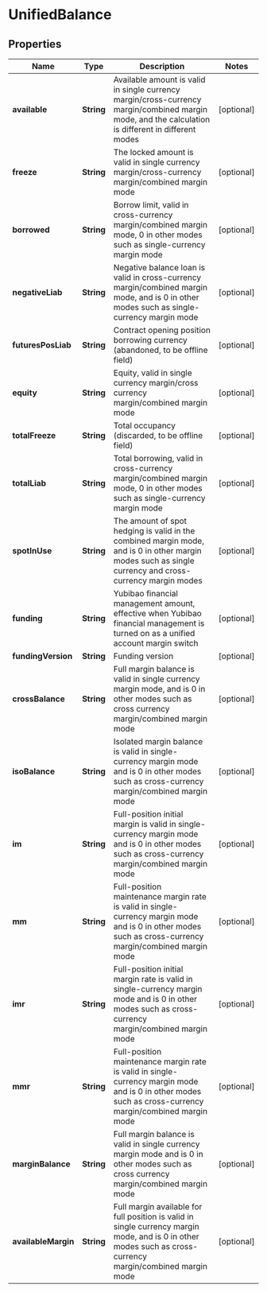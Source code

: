 
# UnifiedBalance

## Properties

Name | Type | Description | Notes
------------ | ------------- | ------------- | -------------
**available** | **String** | Available amount is valid in single currency margin/cross-currency margin/combined margin mode, and the calculation is different in different modes |  [optional]
**freeze** | **String** | The locked amount is valid in single currency margin/cross-currency margin/combined margin mode |  [optional]
**borrowed** | **String** | Borrow limit, valid in cross-currency margin/combined margin mode, 0 in other modes such as single-currency margin mode |  [optional]
**negativeLiab** | **String** | Negative balance loan is valid in cross-currency margin/combined margin mode, and is 0 in other modes such as single-currency margin mode |  [optional]
**futuresPosLiab** | **String** | Contract opening position borrowing currency (abandoned, to be offline field) |  [optional]
**equity** | **String** | Equity, valid in single currency margin/cross currency margin/combined margin mode |  [optional]
**totalFreeze** | **String** | Total occupancy (discarded, to be offline field) |  [optional]
**totalLiab** | **String** | Total borrowing, valid in cross-currency margin/combined margin mode, 0 in other modes such as single-currency margin mode |  [optional]
**spotInUse** | **String** | The amount of spot hedging is valid in the combined margin mode, and is 0 in other margin modes such as single currency and cross-currency margin modes |  [optional]
**funding** | **String** | Yubibao financial management amount, effective when Yubibao financial management is turned on as a unified account margin switch |  [optional]
**fundingVersion** | **String** | Funding version |  [optional]
**crossBalance** | **String** | Full margin balance is valid in single currency margin mode, and is 0 in other modes such as cross currency margin/combined margin mode |  [optional]
**isoBalance** | **String** | Isolated margin balance is valid in single-currency margin mode and is 0 in other modes such as cross-currency margin/combined margin mode |  [optional]
**im** | **String** | Full-position initial margin is valid in single-currency margin mode and is 0 in other modes such as cross-currency margin/combined margin mode |  [optional]
**mm** | **String** | Full-position maintenance margin rate is valid in single-currency margin mode and is 0 in other modes such as cross-currency margin/combined margin mode |  [optional]
**imr** | **String** | Full-position initial margin rate is valid in single-currency margin mode and is 0 in other modes such as cross-currency margin/combined margin mode |  [optional]
**mmr** | **String** | Full-position maintenance margin rate is valid in single-currency margin mode and is 0 in other modes such as cross-currency margin/combined margin mode |  [optional]
**marginBalance** | **String** | Full margin balance is valid in single currency margin mode and is 0 in other modes such as cross currency margin/combined margin mode |  [optional]
**availableMargin** | **String** | Full margin available for full position is valid in single currency margin mode, and is 0 in other modes such as cross-currency margin/combined margin mode |  [optional]

